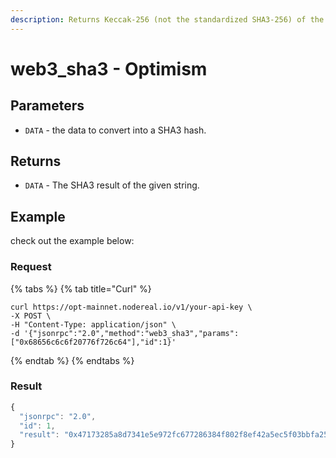 ```yaml
---
description: Returns Keccak-256 (not the standardized SHA3-256) of the given data
---
```


# web3\_sha3 - Optimism

## Parameters

* `DATA` - the data to convert into a SHA3 hash.

## Returns

* `DATA` - The SHA3 result of the given string.

## Example

check out the example below:

### Request

{% tabs %}
{% tab title="Curl" %}
```
curl https://opt-mainnet.nodereal.io/v1/your-api-key \
-X POST \
-H "Content-Type: application/json" \
-d '{"jsonrpc":"2.0","method":"web3_sha3","params":["0x68656c6c6f20776f726c64"],"id":1}'
```
{% endtab %}
{% endtabs %}

### Result

```javascript
{
  "jsonrpc": "2.0",
  "id": 1,
  "result": "0x47173285a8d7341e5e972fc677286384f802f8ef42a5ec5f03bbfa254cb01fad"
}
```

